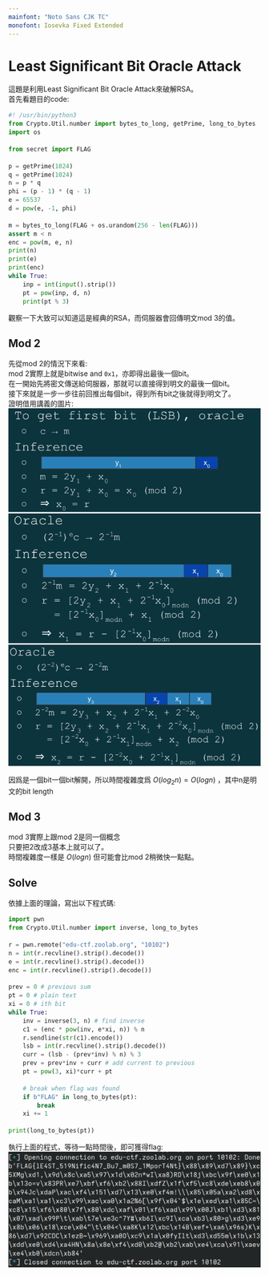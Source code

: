 ```yaml
---
mainfont: "Noto Sans CJK TC"
monofont: Iosevka Fixed Extended
---
```

# Least Significant Bit Oracle Attack
這題是利用Least Significant Bit Oracle Attack來破解RSA。  
首先看題目的code:
```py
#! /usr/bin/python3
from Crypto.Util.number import bytes_to_long, getPrime, long_to_bytes
import os

from secret import FLAG

p = getPrime(1024)
q = getPrime(1024)
n = p * q
phi = (p - 1) * (q - 1)
e = 65537
d = pow(e, -1, phi)

m = bytes_to_long(FLAG + os.urandom(256 - len(FLAG)))
assert m < n
enc = pow(m, e, n)
print(n)
print(e)
print(enc)
while True:
    inp = int(input().strip())
    pt = pow(inp, d, n)
    print(pt % 3)
```

觀察一下大致可以知道這是經典的RSA，而伺服器會回傳明文mod 3的值。  

## Mod 2
先從mod 2的情況下來看:  
mod 2實際上就是bitwise and `0x1`，亦即得出最後一個bit。  
在一開始先將密文傳送給伺服器，那就可以直接得到明文的最後一個bit。  
接下來就是一步一步往前回推出每個bit，得到所有bit之後就得到明文了。  
證明借用講義的圖片:  
![](imgs/lsb1.png)
![](imgs/lsb2.png)
![](imgs/lsb3.png)

因爲是一個bit一個bit解開，所以時間複雜度爲 $O(log_2{n}) = O(log{n})$ ，其中n是明文的bit length

## Mod 3
mod 3實際上跟mod 2是同一個概念  
只要把2改成3基本上就可以了。  
時間複雜度一樣是 $O(logn)$ 但可能會比mod 2稍微快一點點。

## Solve
依據上面的理論，寫出以下程式碼:
```py
import pwn
from Crypto.Util.number import inverse, long_to_bytes

r = pwn.remote("edu-ctf.zoolab.org", "10102")
n = int(r.recvline().strip().decode())
e = int(r.recvline().strip().decode())
enc = int(r.recvline().strip().decode())

prev = 0 # previous sum
pt = 0 # plain text
xi = 0 # ith bit
while True:
    inv = inverse(3, n) # find inverse
    c1 = (enc * pow(inv, e*xi, n)) % n
    r.sendline(str(c1).encode())
    lsb = int(r.recvline().strip().decode())
    curr = (lsb - (prev*inv) % n) % 3
    prev = prev*inv + curr # add current to previous
    pt = pow(3, xi)*curr + pt
    
    # break when flag was found
    if b"FLAG" in long_to_bytes(pt):
        break
    xi += 1

print(long_to_bytes(pt))
```

執行上面的程式，等待一點時間後，即可獲得flag:  
![](imgs/flag.png)